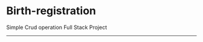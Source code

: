 # Birth-registration
Simple Crud operation Full Stack Project

-----------------------------------------------


